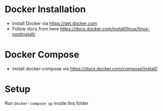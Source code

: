 # Docker Installation
- Install Docker via https://get.docker.com
- Follow docs from here https://docs.docker.com/install/linux/linux-postinstall/

# Docker Compose
- Install docker-compose via https://docs.docker.com/compose/install/

# Setup
Run `docker-compose up` inside this folder
